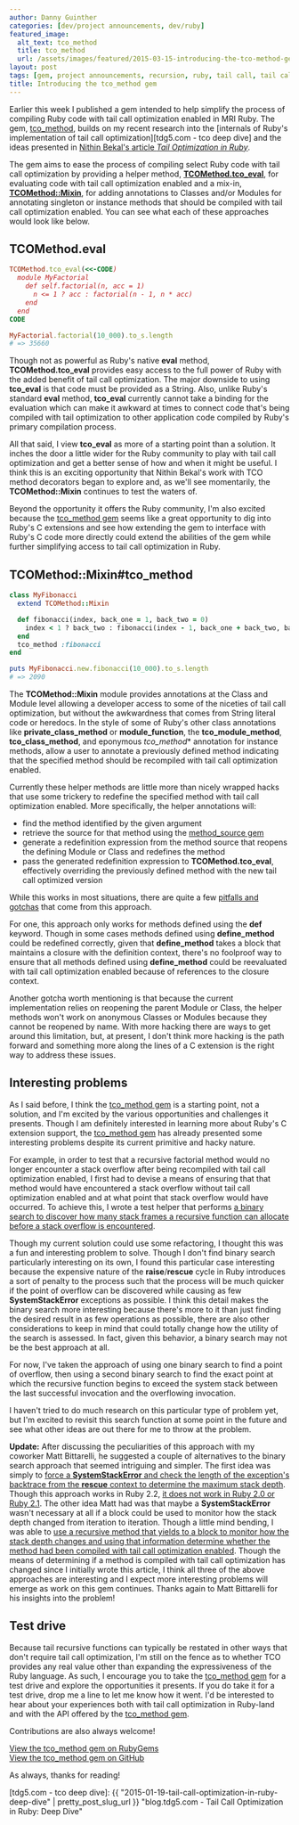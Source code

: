 ```yaml
---
author: Danny Guinther
categories: [dev/project announcements, dev/ruby]
featured_image:
  alt_text: tco_method
  title: tco_method
  url: /assets/images/featured/2015-03-15-introducing-the-tco-method-gem.jpg
layout: post
tags: [gem, project announcements, recursion, ruby, tail call, tail call optimization, tail recursion, tail recursive, tco_method]
title: Introducing the tco_method gem
---
```

Earlier this week I published a gem intended to help simplify the process of
compiling Ruby code with tail call optimization enabled in MRI Ruby. The gem,
[tco_method][RubyGems.org - tco_method], builds on my recent research
into the [internals of Ruby's implementation of tail call
optimization][tdg5.com - tco deep dive] and the ideas presented in [Nithin
Bekal's article *Tail Optimization in Ruby*][NithinBekal.com - TCO in Ruby].

The gem aims to ease the process of compiling select Ruby code with tail call
optimization by providing a helper method,
[**TCOMethod.tco_eval**][RubyDoc.info - tco_method - tco_eval], for evaluating
code with tail call optimization enabled and a mix-in,
[**TCOMethod::Mixin**][RubyDoc.info - tco_method - TCOMethod::Mixin], for adding
annotations to Classes and/or Modules for annotating singleton or instance
methods that should be compiled with tail call optimization enabled. You can
see what each of these approaches would look like below.

## TCOMethod.eval

```ruby
TCOMethod.tco_eval(<<-CODE)
  module MyFactorial
    def self.factorial(n, acc = 1)
      n <= 1 ? acc : factorial(n - 1, n * acc)
    end
  end
CODE

MyFactorial.factorial(10_000).to_s.length
# => 35660
```

Though not as powerful as Ruby's native **eval** method, **TCOMethod.tco_eval** provides
easy access to the full power of Ruby with the added benefit of tail call
optimization. The major downside to using **tco_eval** is that code must be
provided as a String. Also, unlike Ruby's standard **eval** method, **tco_eval**
currently cannot take a binding for the evaluation which can make it awkward
at times to connect code that's being compiled with tail optimization to
other application code compiled by Ruby's primary compilation process.

All that said, I view **tco_eval** as more of a starting point than a solution.
It inches the door a little wider for the Ruby community to play with tail call
optimization and get a better sense of how and when it might be useful. I think
this is an exciting opportunity that Nithin Bekal's work with TCO method
decorators began to explore and, as we'll see momentarily, the
**TCOMethod::Mixin** continues to test the waters of.

Beyond the opportunity it offers the Ruby community, I'm also excited because
the [tco_method gem][RubyGems.org - tco_method] seems like a great opportunity
to dig into Ruby's C extensions and see how extending the gem to interface with
Ruby's C code more directly could extend the abilities of the gem while further
simplifying access to tail call optimization in Ruby.

## TCOMethod::Mixin#tco_method

```ruby
class MyFibonacci
  extend TCOMethod::Mixin

  def fibonacci(index, back_one = 1, back_two = 0)
    index < 1 ? back_two : fibonacci(index - 1, back_one + back_two, back_one)
  end
  tco_method :fibonacci
end

puts MyFibonacci.new.fibonacci(10_000).to_s.length
# => 2090
```

The **TCOMethod::Mixin** module provides annotations at the Class and Module
level allowing a developer access to some of the niceties of tail call
optimization, but without the awkwardness that comes from String literal code or
heredocs. In the style of some of Ruby's other class annotations like
**private_class_method** or **module_function**, the **tco_module_method**,
**tco_class_method**, and eponymous *tco_method** annotation for instance
methods, allow a user to annotate a previously defined method indicating that
the specified method should be recompiled with tail call optimization enabled.

Currently these helper methods are little more than nicely wrapped hacks that
use some trickery to redefine the specified method with tail call optimization
enabled. More specifically, the helper annotations will:

- find the method identified by the given argument
- retrieve the source for that method using the [method_source
  gem][GitHub.com - banister/method_source]
- generate a redefinition expression from the method source that
  reopens the defining Module or Class and redefines the method
- pass the generated redefinition expression to **TCOMethod.tco_eval**,
  effectively overriding the previously defined method with the new tail call
  optimized version

While this works in most situations, there are quite a few [pitfalls and
gotchas][GitHub.com - tco_method gotchas] that come from this approach.

For one, this approach only works for methods defined using the **def** keyword.
Though in some cases methods defined using **define_method** could be redefined
correctly, given that **define_method** takes a block that maintains a closure
with the definition context, there's no foolproof way to ensure that all methods
defined using **define_method** could be reevaluated with tail call optimization
enabled because of references to the closure context.

Another gotcha worth mentioning is that because the current implementation
relies on reopening the parent Module or Class, the helper methods won't work on
anonymous Classes or Modules because they cannot be reopened by name. With more
hacking there are ways to get around this limitation, but, at present, I don't
think more hacking is the path forward and something more along the lines of a C
extension is the right way to address these issues.

## Interesting problems

As I said before, I think the [tco_method gem][RubyGems.org - tco_method]
is a starting point, not a solution, and I'm excited by the various
opportunities and challenges it presents. Though I am definitely interested in
learning more about Ruby's C extension support, the [tco_method
gem][RubyGems.org - tco_method] has already presented some interesting problems
despite its current primitive and hacky nature.

For example, in order to test that a recursive factorial method would no longer
encounter a stack overflow after being recompiled with tail call optimization
enabled, I first had to devise a means of ensuring that that method would
have encountered a stack overflow without tail call optimization enabled and at
what point that stack overflow would have occurred. To achieve this, I wrote a
test helper that performs [a binary search to discover how many stack frames a
recursive function can allocate before a stack overflow is
encountered][GitHub.com - tco_method - stack buster].

Though my current solution could use some refactoring, I thought this was a fun
and interesting problem to solve. Though I don't find binary search particularly
interesting on its own, I found this particular case interesting because the
expensive nature of the **raise**/**rescue** cycle in Ruby introduces a sort of
penalty to the process such that the process will be much quicker if the point
of overflow can be discovered while causing as few **SystemStackError**
exceptions as possible. I think this detail makes the binary search more
interesting because there's more to it than just finding the desired result in as few
operations as possible, there are also other considerations to keep in mind that
could totally change how the utility of the search is assessed. In fact, given
this behavior, a binary search may not be the best approach at all.

For now, I've taken the approach of using one binary search to find a point of
overflow, then using a second binary search to find the exact point at which the
recursive function begins to exceed the system stack between the last successful
invocation and the overflowing invocation.

I haven't tried to do much research on this particular type of problem yet, but
I'm excited to revisit this search function at some point in the future and see
what other ideas are out there for me to throw at the problem.

**Update:** After discussing the peculiarities of this approach with my coworker
Matt Bittarelli, he suggested a couple of alternatives to the binary search
approach that seemed intriguing and simpler. The first idea was simply to [force
a **SystemStackError** and check the length of the exception's backtrace from the
**rescue** context to determine the maximum stack
depth][GitHub.com - tco_method - depth by stack trace].
Though this approach works in Ruby 2.2, [it does not work in Ruby 2.0 or Ruby
2.1][Travis-CI.org - tco_method]. The other idea Matt had was that maybe a
**SystemStackError** wasn't necessary at all if a block could be used to monitor
how the stack depth changed from iteration to iteration. Though a little mind
bending, I was able to [use a recursive method that yields to a block to monitor
how the stack depth changes and using that information determine whether the
method had been compiled with tail call optimization
enabled][GitHub.com - tco_method - depth by yield]. Though the means of
determining if a method is compiled with tail call optimization has changed
since I initially wrote this article, I think all three of the above approaches
are interesting and I expect more interesting problems will emerge as work on
this gem continues. Thanks again to Matt Bittarelli for his insights into the
problem!

## Test drive

Because tail recursive functions can typically be restated in other ways that
don't require tail call optimization, I'm still on the fence as to whether TCO
provides any real value other than expanding the expressiveness of the Ruby
language. As such, I encourage you to take the [tco_method
gem][RubyGems.org - tco_method] for a test drive and explore the opportunities
it presents. If you do take it for a test drive, drop me a line to let me know
how it went. I'd be interested to hear about your experiences both with tail
call optimization in Ruby-land and with the API offered by the [tco_method
gem][RubyGems.org - tco_method].

Contributions are also always welcome!

[View the tco_method gem on RubyGems][RubyGems.org - tco_method]  
[View the tco_method gem on GitHub][GitHub.com - tco_method]

As always, thanks for reading!

[GitHub.com - tco_method - depth by yield]: https://github.com/tdg5/tco_method/commit/c2963276376f7705b2fb1b6b582d88f07954c02f "GitHub.com - tdg5/tco_method - Commit c2963276376f7705b2fb1b6b582d88f07954c02f"
[Travis-CI.org - tco_method]: https://travis-ci.org/tdg5/tco_method/builds/54811953 "Travis-CI.org - tco_method - Build 54811953"
[GitHub.com - banister/method_source]: https://github.com/banister/method_source "GitHub.com - banister/method_source"
[GitHub.com - tco_method - depth by stack trace]: https://github.com/tdg5/tco_method/commit/e2e7f30314fd3d0e1b2d138328d7deeb31e7bd96 "GitHub.com - tdg5/tco_method commit e2e7f30314fd3d0e1b2d138328d7deeb31e7bd96"
[GitHub.com - tco_method - stack buster]: https://github.com/tdg5/tco_method/blob/c28895742e18e9d87393c97435db99e4b71c5fa3/test/test_helpers/stack_busters/factorial_stack_buster.rb#L25 "GitHub.com - tdg5/tco_method/test/test_helpers/stack_busters/factorial_stack_buster.rb"
[GitHub.com - tco_method gotchas]: https://github.com/tdg5/tco_method/tree/6241e57f8bb8478e2ef2286d4cc6e463c0198e61#gotchas "GitHub.com - tdg5/tco_method/README.md - Gotchas"
[GitHub.com - tco_method]: https://github.com/tdg5/tco_method "GitHub.com - tdg5/tco_method"
[NithinBekal.com - TCO in Ruby]: http://nithinbekal.com/posts/ruby-tco/ "NithinBekal.com - Tail Call Optimization in Ruby"
[RubyDoc.info - tco_method - TCOMethod::Mixin]: http://www.rubydoc.info/gems/tco_method/TCOMethod/Mixin "RubyDoc.info - tco_method - TCOMethod::Mixin"
[RubyDoc.info - tco_method - tco_eval]: http://www.rubydoc.info/gems/tco_method/TCOMethod/Mixin:tco_eval "RubyDoc.info - tco_method - tco_eval"
[RubyGems.org - tco_method]: https://rubygems.org/gems/tco_method "RubyGems.org - tco_method gem"
[tdg5.com - tco deep dive]: {{ "2015-01-19-tail-call-optimization-in-ruby-deep-dive" | pretty_post_slug_url }} "blog.tdg5.com - Tail Call Optimization in Ruby: Deep Dive"

